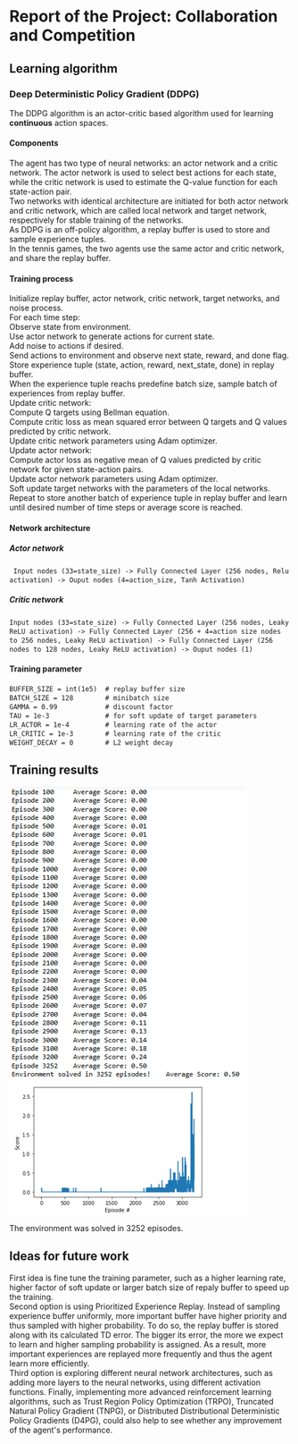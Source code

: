 # Report of the Project: Collaboration and Competition

 ## Learning algorithm

 ### Deep Deterministic Policy Gradient (DDPG)

 The DDPG algorithm is an actor-critic based algorithm used for learning **continuous** action spaces. 
 #### Components
 
 The agent has two type of neural networks: an actor network and a critic network. The actor network is used to select best actions for each state, <br>
 while the critic network is used to estimate the Q-value function for each state-action pair.<br>
 Two networks with identical architecture are initiated for both actor network and critic network, which are called local network and target network, respectively for stable training of the networks.<br>
 As DDPG is an off-policy algorithm, a replay buffer is used to store and sample experience tuples.<br>
 In the tennis games, the two agents use the same actor and critic network, and share the replay buffer.

#### Training process

Initialize replay buffer, actor network, critic network, target networks, and noise process.<br>
For each time step:<br>
Observe state from environment.<br>
Use actor network to generate actions for current state.<br>
Add noise to actions if desired.<br>
Send actions to environment and observe next state, reward, and done flag.<br>
Store experience tuple (state, action, reward, next_state, done) in replay buffer.<br>
When the experience tuple reachs predefine batch size, sample batch of experiences from replay buffer.<br>
Update critic network:<br>
Compute Q targets using Bellman equation.<br>
Compute critic loss as mean squared error between Q targets and Q values predicted by critic network.<br>
Update critic network parameters using Adam optimizer.<br>
Update actor network:<br>
Compute actor loss as negative mean of Q values predicted by critic network for given state-action pairs.<br>
Update actor network parameters using Adam optimizer.<br>
Soft update target networks with the parameters of the local networks.<br>
Repeat to store another batch of experience tuple in replay buffer and learn until desired number of time steps or average score is reached.<br>

#### Network architecture

##### Actor network
```
 Input nodes (33=state_size) -> Fully Connected Layer (256 nodes, Relu activation) -> Ouput nodes (4=action_size, Tanh Activation)
```

##### Critic network
```
Input nodes (33=state_size) -> Fully Connected Layer (256 nodes, Leaky ReLU activation) -> Fully Connected Layer (256 + 4=action size nodes to 256 nodes, Leaky ReLU activation) -> Fully Connected Layer (256 nodes to 128 nodes, Leaky ReLU activation) -> Ouput nodes (1)
```

#### Training parameter

```
BUFFER_SIZE = int(1e5)  # replay buffer size
BATCH_SIZE = 128        # minibatch size
GAMMA = 0.99            # discount factor
TAU = 1e-3              # for soft update of target parameters
LR_ACTOR = 1e-4         # learning rate of the actor 
LR_CRITIC = 1e-3        # learning rate of the critic
WEIGHT_DECAY = 0        # L2 weight decay
```

## Training results

![Score chart](chart.png)

The environment was solved in 3252 episodes.

## Ideas for future work

First idea is fine tune the training parameter, such as a higher learning rate, higher factor of soft update or larger batch size of repaly buffer  to speed up the training. <br>
Second option is using Prioritized Experience Replay. Instead of sampling experience buffer uniformly, more important buffer have higher priority and thus sampled with higher probability. To do so, the replay buffer is stored along with its calculated TD error. The bigger its error, the more we expect to learn and higher sampling probability is assigned. As a result, more important experiences are replayed more frequently and thus the agent learn more efficiently.<br>
Third option is exploring different neural network architectures, such as adding more layers to the neural networks, using different activation functions.
Finally, implementing more advanced reinforcement learning algorithms, such as Trust Region Policy Optimization (TRPO), Truncated Natural Policy Gradient (TNPG), or Distributed Distributional Deterministic Policy Gradients (D4PG), could also help to see whether any improvement of the agent's performance.